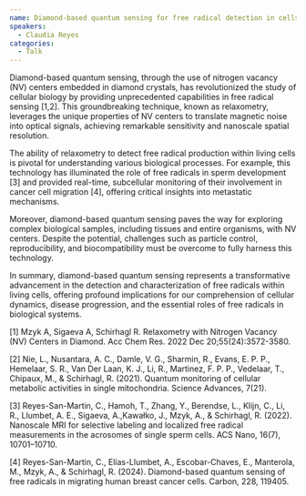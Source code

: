 ```yaml
---
name: Diamond-based quantum sensing for free radical detection in cells and tissues
speakers:
  - Claudia Reyes
categories:
  - Talk
---
```


Diamond-based quantum sensing, through the use of nitrogen vacancy (NV) centers
embedded in diamond crystals, has revolutionized the study of cellular biology by
providing unprecedented capabilities in free radical sensing [1,2]. This groundbreaking
technique, known as relaxometry, leverages the unique properties of NV centers to translate
magnetic noise into optical signals, achieving remarkable sensitivity and nanoscale spatial
resolution.

The ability of relaxometry to detect free radical production within living cells is pivotal for
understanding various biological processes. For example, this technology has illuminated
the role of free radicals in sperm development [3] and provided real-time, subcellular
monitoring of their involvement in cancer cell migration [4], offering critical insights into
metastatic mechanisms.

Moreover, diamond-based quantum sensing paves the way for exploring complex
biological samples, including tissues and entire organisms, with NV centers. Despite the
potential, challenges such as particle control, reproducibility, and biocompatibility must be
overcome to fully harness this technology.

In summary, diamond-based quantum sensing represents a transformative advancement in
the detection and characterization of free radicals within living cells, offering profound
implications for our comprehension of cellular dynamics, disease progression, and the
essential roles of free radicals in biological systems.

[1] Mzyk A, Sigaeva A, Schirhagl R. Relaxometry with Nitrogen Vacancy (NV) Centers in Diamond. Acc
Chem Res. 2022 Dec 20;55(24):3572-3580.

[2] Nie, L., Nusantara, A. C., Damle, V. G., Sharmin, R., Evans, E. P. P., Hemelaar, S. R., Van Der Laan, K.
J., Li, R., Martinez, F. P. P., Vedelaar, T., Chipaux, M., &amp; Schirhagl, R. (2021). Quantum monitoring of
cellular metabolic activities in single mitochondria. Science Advances, 7(21).

[3] Reyes-San-Martin, C., Hamoh, T., Zhang, Y., Berendse, L., Klijn, C., Li, R., Llumbet, A. E., Sigaeva, A.,Kawałko, J., Mzyk, A., &amp; Schirhagl, R. (2022). Nanoscale MRI for selective labeling and localized free radical measurements in the acrosomes of single sperm cells. ACS Nano, 16(7), 10701–10710.

[4] Reyes-San-Martin, C., Elías-Llumbet, A., Escobar-Chaves, E., Manterola, M., Mzyk, A., &amp; Schirhagl, R. (2024). Diamond-based quantum sensing of free radicals in migrating human breast cancer cells. Carbon, 228, 119405.
